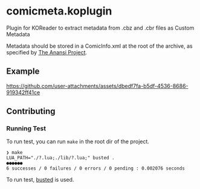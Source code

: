# comicmeta.koplugin

Plugin for KOReader to extract metadata from .cbz and .cbr files as Custom Metadata

Metadata should be stored in a ComicInfo.xml at the root of the archive, as specified by [The Anansi Project](https://anansi-project.github.io/docs/category/schemas).

## Example

https://github.com/user-attachments/assets/dbedf7fa-b5df-4536-8686-919342ff41ce

## Contributing

### Running Test

To run test, you can run `make` in the root dir of the project.

```shell
❯ make
LUA_PATH="./?.lua;./lib/?.lua;" busted .
●●●●●●
6 successes / 0 failures / 0 errors / 0 pending : 0.002076 seconds
```

To run test, [busted](https://github.com/lunarmodules/busted) is used.
